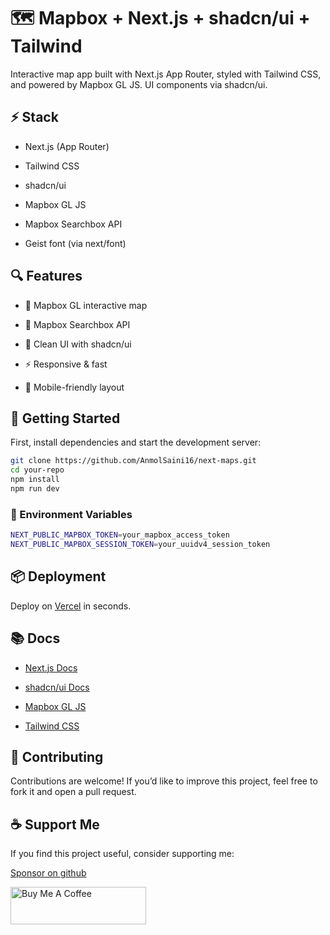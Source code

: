 # 🗺️ Mapbox + Next.js + shadcn/ui + Tailwind
Interactive map app built with Next.js App Router, styled with Tailwind CSS, and powered by Mapbox GL JS. UI components via shadcn/ui.

## ⚡ Stack
- Next.js (App Router)

- Tailwind CSS

- shadcn/ui

- Mapbox GL JS

- Mapbox Searchbox API

- Geist font (via next/font)
  

## 🔍 Features
- 📍 Mapbox GL interactive map

- 🔎 Mapbox Searchbox API

- 🎨 Clean UI with shadcn/ui

- ⚡ Responsive & fast

- 📱 Mobile-friendly layout
  

## 🚀 Getting Started
First, install dependencies and start the development server:
```sh
git clone https://github.com/AnmolSaini16/next-maps.git
cd your-repo
npm install
npm run dev
```
### 🔐 Environment Variables
```sh
NEXT_PUBLIC_MAPBOX_TOKEN=your_mapbox_access_token
NEXT_PUBLIC_MAPBOX_SESSION_TOKEN=your_uuidv4_session_token
```

## 📦 Deployment
Deploy on [Vercel](https://vercel.com) in seconds.


## 📚 Docs
- [Next.js Docs](https://nextjs.org/docs)

- [shadcn/ui Docs](https://ui.shadcn.com/docs)

- [Mapbox GL JS](https://docs.mapbox.com/mapbox-gl-js/guides)

- [Tailwind CSS](https://tailwindcss.com/docs)

## 🤝 Contributing
Contributions are welcome!
If you’d like to improve this project, feel free to fork it and open a pull request.

## ☕ Support Me
If you find this project useful, consider supporting me:

[Sponsor on github](https://github.com/sponsors/AnmolSaini16)

<a href="https://www.buymeacoffee.com/sainianmol0" target="_blank"><img src="https://cdn.buymeacoffee.com/buttons/v2/default-red.png" alt="Buy Me A Coffee" style="height: 60px !important;width: 217px !important;" ></a>





